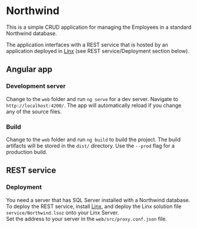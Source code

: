 # Northwind

This is a simple CRUD application for managing the Employees in a standard Northwind database.

The application interfaces with a REST service that is hosted by an application deployed in [Linx](https://linx.software/) (see REST service/Deployment section below).

## Angular app

### Development server

Change to the `web` folder and run `ng serve` for a dev server. Navigate to `http://localhost:4200/`. The app will automatically reload if you change any of the source files.

### Build

Change to the `web` folder and run `ng build` to build the project. The build artifacts will be stored in the `dist/` directory. Use the `--prod` flag for a production build.

## REST service

### Deployment

You need a server that has SQL Server installed with a Northwind database.  
To deploy the REST service, install [Linx](https://linx.software/), and deploy the Linx solution file `service/Northwind.lsoz` onto your Linx Server.  
Set the address to your server in the `web/src/proxy.conf.json` file.
